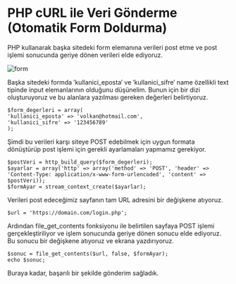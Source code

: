 # PHP cURL ile Veri Gönderme (Otomatik Form Doldurma)

PHP kullanarak başka sitedeki form elemanına verileri post etme ve post işlemi sonucunda geriye dönen verileri elde ediyoruz.

![form](https://user-images.githubusercontent.com/53061295/116970101-04410380-acc0-11eb-9b04-fcee12c5a42d.jpg)

Başka sitedeki formda ′kullanici_eposta′ ve ′kullanici_sifre′ name özellikli text tipinde input elemanlarının olduğunu düşünelim. Bunun için bir dizi oluşturuyoruz ve bu alanlara yazılması gereken değerleri belirtiyoruz.

    $form_degerleri = array(
	'kullanici_eposta' => 'volkan@hotmail.com', 
	'kullanici_sifre' => '123456789'
	);


Şimdi bu verileri karşı siteye POST edebilmek için uygun formata dönüştürüp post işlemi için gerekli ayarlamaları yapmamız gerekiyor.

    $postVeri = http_build_query($form_degerleri); 
    $ayarlar = array('http' => array('method' => 'POST', 'header' => 'Content-Type: application/x-www-form-urlencoded', 'content' => $postVeri));
    $formAyar = stream_context_create($ayarlar);

Verileri post edeceğimiz sayfanın tam URL adresini bir değişkene atıyoruz.

    $url = 'https://domain.com/login.php';

Ardından file_get_contents fonksiyonu ile belirtilen sayfaya POST işlemi gerçekleştiriliyor ve işlem sonucunda geriye dönen sonucu elde ediyoruz. Bu sonucu bir değişkene atıyoruz ve ekrana yazdırıyoruz.

	$sonuc = file_get_contents($url, false, $formAyar);
	echo $sonuc;

Buraya kadar, başarılı bir şekilde gönderim sağladık.
